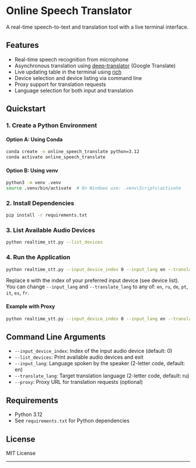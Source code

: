# Online Speech Translator

A real-time speech-to-text and translation tool with a live terminal interface.

## Features

- Real-time speech recognition from microphone
- Asynchronous translation using [deep-translator](https://github.com/nidhaloff/deep-translator) (Google Translate)
- Live updating table in the terminal using [rich](https://github.com/Textualize/rich)
- Device selection and device listing via command line
- Proxy support for translation requests
- Language selection for both input and translation

## Quickstart

### 1. Create a Python Environment

#### Option A: Using Conda

```bash
conda create -n online_speech_translate python=3.12
conda activate online_speech_translate
```

#### Option B: Using venv

```bash
python3 -m venv .venv
source .venv/bin/activate  # On Windows use: .venv\Scripts\activate
```

### 2. Install Dependencies

```bash
pip install -r requirements.txt
```

### 3. List Available Audio Devices

```bash
python realtime_stt.py --list_devices
```

### 4. Run the Application

```bash
python realtime_stt.py --input_device_index 0 --input_lang en --translate_lang ru
```

Replace `0` with the index of your preferred input device (see device list).  
You can change `--input_lang` and `--translate_lang` to any of: `en`, `ru`, `de`, `pt`, `it`, `es`, `fr`.

#### Example with Proxy

```bash
python realtime_stt.py --input_device_index 0 --input_lang en --translate_lang ru --proxy http://user:pass@host:port
```

## Command Line Arguments

- `--input_device_index`: Index of the input audio device (default: 0)
- `--list_devices`: Print available audio devices and exit
- `--input_lang`: Language spoken by the speaker (2-letter code, default: en)
- `--translate_lang`: Target translation language (2-letter code, default: ru)
- `--proxy`: Proxy URL for translation requests (optional)

## Requirements

- Python 3.12
- See `requirements.txt` for Python dependencies

## License

MIT License

---
